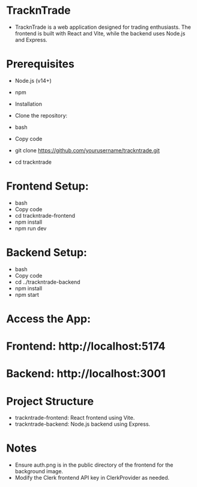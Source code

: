 
# TracknTrade
* TracknTrade is a web application designed for trading enthusiasts. The frontend is built with React and Vite, while the backend uses Node.js and Express.

# Prerequisites
* Node.js (v14+)
* npm
* Installation
* Clone the repository:

* bash
* Copy code
* git clone https://github.com/yourusername/trackntrade.git
* cd trackntrade
# Frontend Setup:

* bash
* Copy code
* cd trackntrade-frontend
* npm install
* npm run dev
# Backend Setup:

* bash
* Copy code
* cd ../trackntrade-backend
* npm install
* npm start
# Access the App:

# Frontend: http://localhost:5174
# Backend: http://localhost:3001
# Project Structure
* trackntrade-frontend: React frontend using Vite.
* trackntrade-backend: Node.js backend using Express.
# Notes
* Ensure auth.png is in the public directory of the frontend for the background image.
* Modify the Clerk frontend API key in ClerkProvider as needed.
